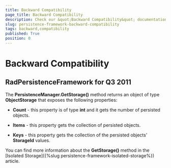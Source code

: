 ```yaml
---
title: Backward Compatibility
page_title: Backward Compatibility
description: Check our &quot;Backward Compatibility&quot; documentation article for the RadPersistenceFramework {{ site.framework_name }} control.
slug: persistence-framework-backward-compatibility
tags: backward,compatibility
published: True
position: 0
---
```


# Backward Compatibility

## RadPersistenceFramework for Q3 2011

The __PersistenceManager.GetStorage()__ method returns an object of type __ObjectStorage__ that exposes the following properties:		

* __Count__ - this property is of type __int__ and it gets the number of persisted objects.			

* __Items__ - this property gets the collection of persisted objects.			

* __Keys__ - this property gets the collection of the persisted objects' __StorageId__ values.			

You can find more information about the __GetStorage()__ method in the [Isolated Storage]({%slug persistence-framework-isolated-storage%}) article.